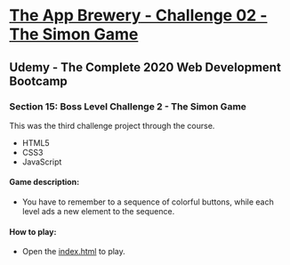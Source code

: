 # [The App Brewery - Challenge 02 - The Simon Game](https://arpadgbondor.github.io/The_App_Brewery-Challenge_03-The_Simon_Game/)

## Udemy - The Complete 2020 Web Development Bootcamp
### Section 15: Boss Level Challenge 2 - The Simon Game
This was the third challenge project through the course.
 - HTML5
 - CSS3
 - JavaScript

#### Game description:
 - You have to remember to a sequence of colorful buttons, while each level ads a new element to the sequence. 
#### How to play:
 - Open the [index.html](https://arpadgbondor.github.io/The_App_Brewery-Challenge_03-The_Simon_Game/) to play.

